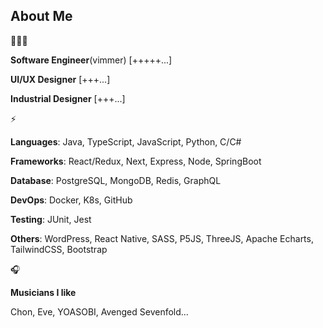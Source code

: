 ## About Me

🧑🏻‍💻

**Software Engineer**(vimmer) [+++++...]

**UI/UX Designer** [+++...]

**Industrial Designer** [+++...]

⚡️

**Languages**: Java, TypeScript, JavaScript, Python, C/C#

**Frameworks**: React/Redux, Next, Express, Node, SpringBoot

**Database**: PostgreSQL, MongoDB, Redis, GraphQL

**DevOps**: Docker, K8s, GitHub

**Testing**: JUnit, Jest



**Others**: WordPress, React Native, SASS, P5JS, ThreeJS, Apache Echarts, TailwindCSS, Bootstrap

🎧

**Musicians I like**

Chon, Eve, YOASOBI, Avenged Sevenfold...
